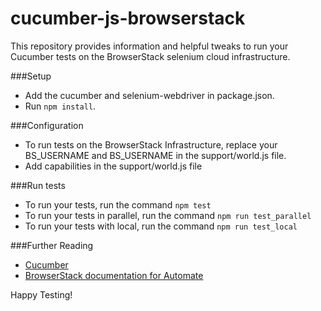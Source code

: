 cucumber-js-browserstack
=======================

This repository provides information and helpful tweaks to run your Cucumber tests on the BrowserStack selenium cloud infrastructure.

###Setup
- Add the cucumber and selenium-webdriver in package.json.
- Run `npm install`.

###Configuration
- To run tests on the BrowserStack Infrastructure, replace your BS_USERNAME and BS_USERNAME in the support/world.js file.
- Add capabilities in the support/world.js file

###Run tests
- To run your tests, run the command `npm test`
- To run your tests in parallel, run the command `npm run test_parallel`
- To run your tests with local, run the command `npm run test_local`

###Further Reading
- [Cucumber](https://cucumber.io/docs/reference/javascript)
- [BrowserStack documentation for Automate](https://www.browserstack.com/automate/node)

Happy Testing!
